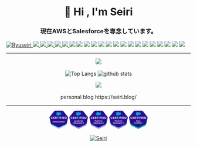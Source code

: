 <h1 align="center">👋 Hi , I'm Seiri</h1>
<h3 align="center">現在AWSとSalesforceを専念しています。</h3>

<p> 
  <a href="https://knowstechnic.blogspot.com/">
    <img src="https://komarev.com/ghpvc/?username=Ryuseiri" alt="Ryuseiri" />
  </a>
  <a href="http://twitter.com/Seiriryu">
    <img height="20" src="https://img.shields.io/twitter/follow/Seiriryu?label=Twitter&logo=twitter&style=flat" />
  </a>
  <a href="https://github.com/Ryuseiri">
    <img height="20" src="https://img.shields.io/github/followers/Ryuseiri?label=follow&logo=github&style=flat" />
  </a>
  <a href="https://stackoverflow.com/users/21109751/seiriryu">
    <img height="20" src="https://img.shields.io/stackexchange/stackoverflow/r/21109751?label=StackOverflow&logo=stack-overflow&style=flat" />
  </a>

  <a href="http://qiita.com/Seiri">
    <img height="20" src="https://qiita-badge.apiapi.app/s/Seiri/contributions.svg" />
  </a>
  <a href="http://qiita.com/Seiri">
    <img height="20" src="https://qiita-badge.apiapi.app/s/Seiri/posts.svg" />
  </a>
  
  <!-- Label -->
  <img height="20" src="https://img.shields.io/badge/-Amazon%20AWS-232F3E.svg?logo=amazon-aws&style=flat" />
  <img height="20" src="https://img.shields.io/badge/-Salesforce-fff?style=flat&logo=Salesforce" />
  <img height="20" src="https://img.shields.io/badge/-git-181717.svg?logo=git&style=flat" />
  <img height="20" src="https://img.shields.io/badge/-GitHub-181717.svg?logo=github&style=flat" />
  <img height="20" src="https://img.shields.io/badge/-Windows-0078D6.svg?logo=windows&style=flat" />
  <img height="20" src="https://img.shields.io/badge/-Nodejs-43853d?style=flat&logo=Node.js&logoColor=white" />
  <img height="20" src="https://img.shields.io/badge/-JavaScript-e5cd0c?style=flat&logo=JavaScript&logoColor=000" />
  <img height="20" src="https://img.shields.io/badge/-React-555.svg?logo=react&style=flat" />
  <img height="20" src="https://img.shields.io/badge/-Vue-555.svg?logo=vue.js&style=flat" />
  <img height="20" src="https://img.shields.io/badge/-HTML5-333.svg?logo=html5&style=flat" />
  <img height="20" src="https://img.shields.io/badge/-CSS3-1572B6.svg?logo=css3&style=flat" />
  <img height="20" src="https://img.shields.io/badge/-Python-F9DC3E.svg?logo=python&style=flat" />
  <img height="20" src="https://img.shields.io/badge/-Github_Actions-fff?style=flat&logo=github-actions" />
  <img height="20" src="https://img.shields.io/badge/-blogger-fff?style=flat&logo=blogger" />
  <img height="20" src="https://img.shields.io/badge/-Bilibili-fff?style=flat&logo=Bilibili" />
  <img height="20" src="https://img.shields.io/badge/-youtube-red?style=flat&logo=youtube" />
</p>

---

<p align="center"><img src="https://github-profile-trophy.vercel.app/?username=Ryuseiri&theme=onedark&row=1&column=7" /></p>

<p align="center"> 
  <img alt="Top Langs" height="150px" src="https://github-readme-stats.vercel.app/api/top-langs/?username=Ryuseiri&layout=compact&count_private=true&show_icons=true&show_icons=true&theme=onedark"/>
  <img alt="github stats" height="150px" src="https://github-readme-stats.vercel.app/api?username=Ryuseiri&count_private=true&show_icons=true&show_icons=true&theme=onedark"/>
</p>

<p align="center"> 
 <img src="https://github-readme-streak-stats.herokuapp.com/?user=Ryuseiri&theme=dark" width='50%'/>
</p>

<p align="center"> 
    personal blog
    https://seiri.blog/
</p>

----
<p align="center"> 
<img src="./SalesforceBadge/2021-03_Badge_SF-Certified_Administrator/2021-03_Badge_SF-Certified_Administrator_500x490px.png" width='10%'/>
<img src="./SalesforceBadge/2021-03_Badge_SF-Certified_JavaScript-Developer/2021-03_Badge_SF-Certified_JavaScript-Developer-I_500x490px.png" width='10%'/>
<img src="./SalesforceBadge/2021-03_Badge_SF-Certified_Platform-Developer-I/2021-03_Badge_SF-Certified_Platform-Developer-I_500x490px.png" width='10%'/>
<img src="./SalesforceBadge/2021-03_Badge_SF-Certified_Platform-Developer-II/2021-03_Badge_SF-Certified_Platform-Developer-II_500x490px.png" width='10%'/>
<img src="./SalesforceBadge/2021-11_Badge_SF-Certified_Data-Architect/2021-11_Badge_SF-Certified_Data-Architect_500x490px.png" width='10%'/>
</p>

<p align="center"> 
<a href="https://www.buymeacoffee.com/Seiri"> <img src="https://cdn.buymeacoffee.com/buttons/v2/default-yellow.png" height="50" width="210" alt="Seiri" /></a>
</p>
